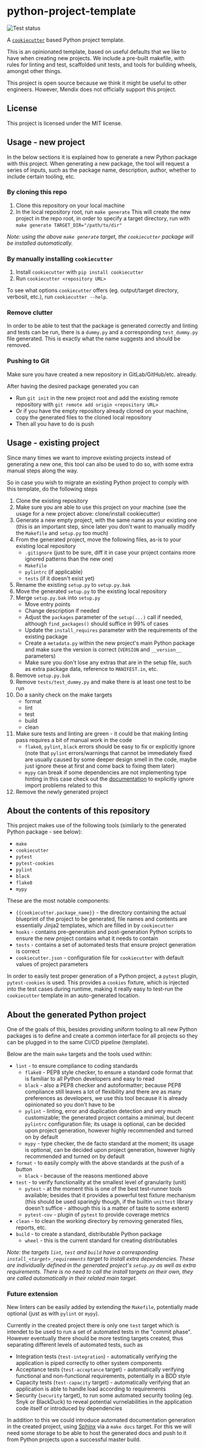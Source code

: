 # python-project-template

![Test status](https://github.com/matyaskuti/python-project-template/actions/workflows/python-app.yml/badge.svg
)

A [`cookiecutter`](https://github.com/audreyr/cookiecutter) based Python
project template.

This is an opinionated template, based on useful defaults that we like to have
when creating new projects. We include a pre-built makefile, with rules for
linting and test, scaffolded unit tests, and tools for building wheels,
amongst other things. 

This project is open source because we think it might be useful to other
engineers. However, Mendix does not officially support this project.

## License

This project is licensed under the MIT license.

## Usage - new project

In the below sections it is explained how to generate a new Python package with
this project. When generating a new package, the tool will request a series of
inputs, such as the package name, description, author, whether to include
certain tooling, etc.

### By cloning this repo

1. Clone this repository on your local machine
2. In the local repository root, run `make generate`
    This will create the new project in the repo root, in order to specify a
    target directory, run with `make generate TARGET_DIR="/path/to/dir"`

_Note: using the above `make generate` target, the `cookiecutter` package will
be installed automatically._

### By manually installing `cookiecutter`

1. Install `cookiecutter` with `pip install cookiecutter`
2. Run `cookiecutter <repository URL>`

To see what options `cookiecutter` offers (eg. output/target directory,
verbosit, etc.), run `cookiecutter --help`.

### Remove clutter

In order to be able to test that the package is generated correctly and linting
and tests can be run, there is a `dummy.py` and a corresponding `test_dummy.py`
file generated. This is exactly what the name suggests and should be removed.

### Pushing to Git

Make sure you have created a new repository in GitLab/GitHub/etc. already.

After having the desired package generated you can
* Run `git init` in the new project root and add the existing remote repository
with `git remote add origin <repository URL>`
* Or if you have the empty repository already cloned on your machine, copy the
generated files to the cloned local repository
* Then all you have to do is push

## Usage - existing project

Since many times we want to improve existing projects instead of generating a
new one, this tool can also be used to do so, with some extra manual steps
along the way.

So in case you wish to migrate an existing Python project to comply with this
template, do the following steps

1. Clone the existing repository
2. Make sure you are able to use this project on your machine (see the usage
for a new project above: clone/install cookiecutter)
3. Generate a new empty project, with the same name as your existing one
(this is an important step, since later you don't want to manually modify the
``Makefile`` and ``setup.py`` too much)
4. From the generated project, move the following files, as-is to your existing
local repository
    * ``.gitignore`` (just to be sure, diff it in case your project contains
    more ignored patterns than the new one)
    * ``Makefile``
    * ``pylintrc`` (if applicable)
    * ``tests`` (if it doesn't exist yet)
5. Rename the existing ``setup.py`` to ``setup.py.bak``
6. Move the generated ``setup.py`` to the existing local repository
7. Merge ``setup.py.bak`` into ``setup.py``
    * Move entry points
    * Change description if needed
    * Adjust the `packages` parameter of the `setup(...)` call if needed,
    although `find_packages()` should suffice in 99% of cases
    * Update the `install_requires` parameter with the requirements of the
    existing package
    * Create a ``metadata.py`` within the new project's main Python package and
    make sure the version is correct (`VERSION` and `__version__` parameters)
    * Make sure you don't lose any extras that are in the setup file, such as
    extra package data, reference to ``MANIFEST.in``, etc.
8. Remove ``setup.py.bak``
9. Remove ``tests/test_dummy.py`` and make there is at least one test to be run
10. Do a sanity check on the make targets
    * format
    * lint
    * test
    * build
    * clean
11. Make sure tests and linting are green - it could be that making linting
pass requires a bit of manual work in the code
    * `flake8`, `pylint`, `black` errors should be easy to fix or explicitly
    ignore (note that `pylint` errors/warnings that cannot be immediately fixed
    are usually caused by some deeper design smell in the code, maybe just
    ignore these at first and come back to fixing them later)
    * `mypy` can break if some dependencies are not implementing type hinting
    in this case check out the
    [documentation](https://mypy.readthedocs.io/en/latest/running_mypy.html#missing-imports)
    to explicitly ignore import problems related to this
12. Remove the newly generated project

## About the contents of this repository

This project makes use of the following tools (similarly to the generated
Python package - see below):
* `make`
* `cookiecutter`
* `pytest`
* `pytest-cookies`
* `pylint`
* `black`
* `flake8`
* `mypy`

These are the most notable components:
* `{{cookiecutter.package_name}}` - the directory containing the actual
blueprint of the project to be generated, file names and contents are
essentially Jinja2 templates, which are filled in by `cookiecutter`
* `hooks` - contains pre-generation and post-generation Python scripts to
ensure the new project contains what it needs to contain
* `tests` - contains a set of automated tests that ensure project generation is
correct
* `cookiecutter.json` - configuration file for `cookiecutter` with default
values of project parameters

In order to easily test proper generation of a Python project, a `pytest`
plugin, `pytest-cookies` is used. This provides a `cookies` fixture, which is
injected into the test cases during runtime, making it really easy to test-run
the `cookiecutter` template in an auto-generated location.

## About the generated Python project

One of the goals of this, besides providing uniform tooling to all new Python
packages is to define and create a common interface for all projects so they
can be plugged in to the same CI/CD pipeline (template).

Below are the main `make` targets and the tools used within:

* `lint` - to ensure compliance to coding standards
    * `flake8` - PEP8 style checker, to ensure a standard code format that is
    familiar to all Python developers and easy to read
    * `black` - also a PEP8 checker and autoformatter; because PEP8 compliance
    still leaves a lot of flexibility and there are as many preferences as
    developers, we use this tool because it is already opinionated so you don't
    have to be
    * `pylint` - linting, error and duplication detection and very much
    customizable; the generated project contains a minimal, but decent
    `pylintrc` configuration file; its usage is optional, can be decided upon
    project generation, however highly recommended and turned on by default
    * `mypy` - type checker, the de facto standard at the moment; its usage is
    optional, can be decided upon project generation, however highly
    recommended and turned on by default
* `format` - to easily comply with the above standards at the push of a button
    * `black` - because of the reasons mentioned above
* `test` - to verify functionality at the smallest level of granularity (unit)
    * `pytest` - at the moment this is one of the best test-runner tools
    available; besides that it provides a powerful test fixture mechanism
    (this should be used sparingly though, if the builtin `unittest` library
    doesn't suffice - although this is a matter of taste to some extent)
    * `pytest-cov` - plugin of `pytest` to provide coverage metrics
* `clean` - to clean the working directory by removing generated files,
reports, etc.
* `build` - to create a standard, distributable Python package
    * `wheel` - this is the current standard for creating distributables

_Note: the targets `lint`, `test` and `build` have a corresponding
`install_<target>_requirements` target to install extra dependencies. These are
individually defined in the generated project's `setup.py` as well as extra
requirements. There is no need to call the install targets on their own, they
are called automatically in their related main target._

### Future extension

New linters can be easily added by extending the `Makefile`, potentially made
optional (just as with `pylint` or `mypy`).

Currently in the created project there is only one `test` target which is
intendet to be used to run a set of automated tests in the "commit phase".
However eventually there should be more testing targets created, thus
separating different levels of automated tests, such as
* Integration tests (`test-integration`) - automatically verifying the
application is piped correctly to other system components
* Acceptance tests (`test-acceptance` target) - automatically verifying
functional and non-functional requirements, potentially in a BDD style
* Capacity tests (`test-capacity` target) - automatically verifying that an
application is able to handle load according to requirements
* Security (`security` target), to run some automated security tooling
(eg. Snyk or BlackDuck) to reveal potential vurnelabilities in the application
code itself or introduced by dependencies

In addition to this we could introduce automated documentation generation in
the created project, using [Sphinx](http://www.sphinx-doc.org/en/master/) via
a `make docs` target. For this we will need some storage to be able to host the
generated docs and push to it from Python projects upon a successful master
build.
